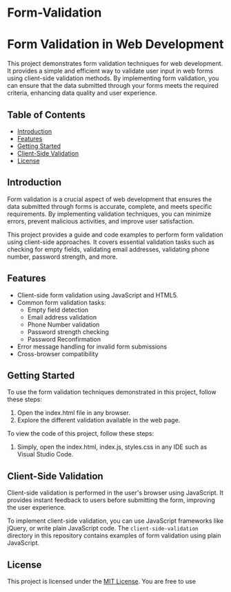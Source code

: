 # Form-Validation

# Form Validation in Web Development

This project demonstrates form validation techniques for web development. It provides a simple and efficient way to validate user input in web forms using client-side validation methods. By implementing form validation, you can ensure that the data submitted through your forms meets the required criteria, enhancing data quality and user experience.

## Table of Contents

- [Introduction](#introduction)
- [Features](#features)
- [Getting Started](#getting-started)
- [Client-Side Validation](#client-side-validation)
- [License](#license)

## Introduction

Form validation is a crucial aspect of web development that ensures the data submitted through forms is accurate, complete, and meets specific requirements. By implementing validation techniques, you can minimize errors, prevent malicious activities, and improve user satisfaction.

This project provides a guide and code examples to perform form validation using client-side approaches. It covers essential validation tasks such as checking for empty fields, validating email addresses, validating phone number, password strength, and more.

## Features

- Client-side form validation using JavaScript and HTML5.
- Common form validation tasks:
  - Empty field detection
  - Email address validation
  - Phone Number validation
  - Password strength checking
  - Password Reconfirmation
- Error message handling for invalid form submissions
- Cross-browser compatibility

## Getting Started

To use the form validation techniques demonstrated in this project, follow these steps:

1. Open the index.html file in any browser.
2. Explore the different validation  available in the web page.

To view the code of this project, follow these steps:
1. Simply, open the index.html, index.js, styles.css in any IDE such as Visual Studio Code.

## Client-Side Validation

Client-side validation is performed in the user's browser using JavaScript. It provides instant feedback to users before submitting the form, improving the user experience.

To implement client-side validation, you can use JavaScript frameworks like jQuery, or write plain JavaScript code. The `client-side-validation` directory in this repository contains examples of form validation using plain JavaScript.


## License

This project is licensed under the [MIT License](LICENSE). You are free to use
